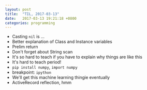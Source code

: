 ```yaml
---
layout: post
title:  "TIL, 2017-03-13"
date:   2017-03-13 19:21:18 +0800
categories: programming
---
```


- Casting `nil` is ...
- Better explanation of Class and Instance variables
- Prelim return
- Don't forget about String scan
- It's so hard to teach if you have to explain why things are like this
- It's hard to teach period!
- `pip install numpy`, `import numpy`
- breakpoint: `ipython`
- We'll get this machine learning thingie eventually
- ActiveRecord reflection, hmm
